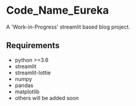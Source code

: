 # Code_Name_Eureka
A 'Work-in-Progress' streamlit based blog project.

## Requirements
- python >=3.6
- streamlit 
- streamlit-lottie
- numpy
- pandas
- matplotlib
- others will be added soon
